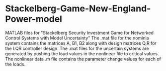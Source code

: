# Stackelberg-Game-New-England-Power-model
MATLAB files for "Stackelberg Security Investment Game for Networked Control Systems with Model Uncertainty"
The .mat file for the nominla system contains the matrices A, B1, B2 along with design matrices Q,R for the LQR controller design.
The .mat files for the uncertain systems are generated by pushing the load values in the nonlinear file to critical values. 
The nonlinear data .m file contains the parameter change values for each of the loads.
